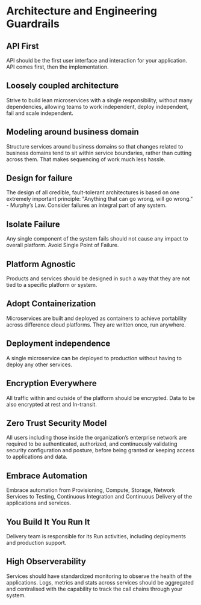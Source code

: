 # Architecture and Engineering Guardrails

## API First

API should be the first user interface and interaction for your application. API comes first, then the implementation.

## Loosely coupled architecture

Strive to build lean microservices with a single responsibility, without many dependencies, allowing teams to work independent, deploy independent, fail and scale independent.

## Modeling around business domain

Structure services around business domains so that changes related to business domains tend to sit within service boundaries, rather than cutting across them. That makes sequencing of work much less hassle.

## Design for failure

The design of all credible, fault-tolerant architectures is based on one extremely important principle:
"Anything that can go wrong, will go wrong." - Murphy’s Law.
Consider failures an integral part of any system.

## Isolate Failure

Any single component of the system fails should not cause any impact to overall platform. Avoid Single Point of Failure.

## Platform Agnostic

Products and services should be designed in such a way that they are not tied to a specific platform or system.

## Adopt Containerization

Microservices are built and deployed as containers to achieve portability across difference cloud platforms. They are written once, run anywhere.

## Deployment independence

A single microservice can be deployed to production without having to deploy any other services.

## Encryption Everywhere

All traffic within and outside of the platform should be encrypted. Data to be also encrypted at rest and In-transit.

## Zero Trust Security Model

All users including those inside the organization’s enterprise network are required to be authenticated, authorized, and continuously validating security configuration and posture, before being granted or keeping access to applications and data.

## Embrace Automation

Embrace automation from Provisioning, Compute, Storage, Network Services to Testing, Continuous Integration and Continuous Delivery of the applications and services.

## You Build It You Run It

Delivery team is responsible for its Run activities, including deployments and production support.

## High Observerability

Services should have standardized monitoring to observe the health of the applications. Logs, metrics and stats across services should be aggregated and centralised with the capability to track the call chains through your system.

